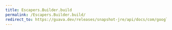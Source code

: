 ```yaml
---
title: Escapers.Builder.build
permalink: /Escapers.Builder.build/
redirect_to: https://guava.dev/releases/snapshot-jre/api/docs/com/google/common/escape/Escapers.Builder.html#build--
---
```

